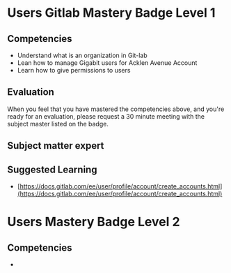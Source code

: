 # Users Gitlab Mastery Badge Level 1

## Competencies

-   Understand what is an organization in Git-lab
 -  Lean how to manage Gigabit users for Acklen Avenue Account
 - Learn how to give permissions to users

## Evaluation

 When you feel that you have mastered the competencies above, and you're ready for an evaluation, please request a 30 minute meeting with the subject master listed on the badge.

## Subject matter expert

## Suggested Learning

- [https://docs.gitlab.com/ee/user/profile/account/create_accounts.html](https://docs.gitlab.com/ee/user/profile/account/create_accounts.html)

# Users Mastery Badge Level 2

## Competencies

 -

